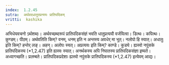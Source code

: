 ```yaml
---
index:  1.2.45
sutra:  अर्थवदधातुरप्रत्ययः प्रातिपदिकम्
vritti:  kashika 
---
```


अभिधेयवचनो ऽर्थशब्दः। अर्थवच्छब्दरूपं प्रातिपदिकसंज्ञं भवति धातुप्रत्ययौ वर्जयित्वा। डित्थः। कपित्थः। कुण्डम्। पीठम्। अर्थवतिति किम्? वनम्, धनम् इति न अन्तस्य अवधेर् मा भूत्। नलोपो हि स्यात्। अधातुः इति किम्? हन्तेर् लङ्। अहन्। अलोपः स्यत्। अप्रत्ययः इति किम्? काण्डे। कुड्ये। ह्यस्वो नपुंसके प्रातिपदिकस्य (*1,2.47) इति ह्यस्वः स्यात्। अनर्थकस्य अपि निपातस्य प्रातिपदिकसंज्ञा इष्यते। अध्यागच्छति। प्रलम्बते। प्रातिपदिकप्रदेशाः ह्यस्वो नपुंसके प्रातिपदिकस्य (*1,2.47) इत्येवम् आद्यः।

